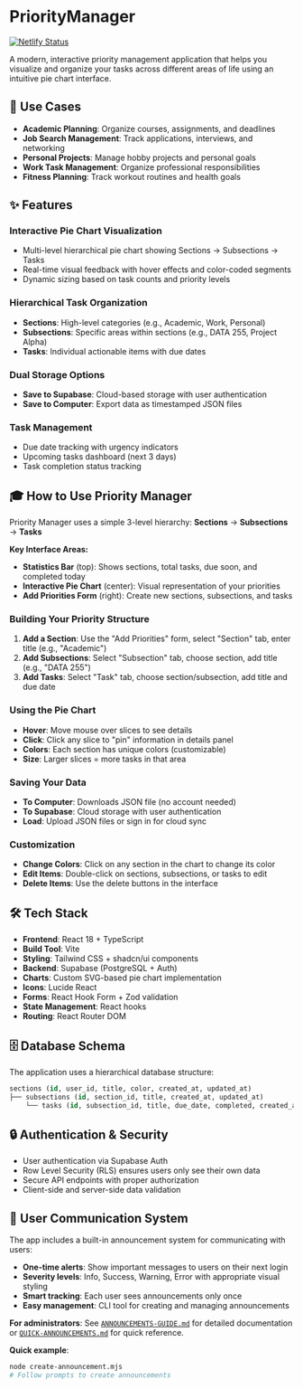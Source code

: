 # PriorityManager

<!-- Additions:

* The tasks completed today still don't show the actual tasks:
    - I tested this by completing a task from Job Apps > Aai > 1-5 and although the full total got incremented to show 1, the daily total remains 0 and clicking on that tab opens what I've shown in the image
* Subsection select (filling in the fields for Add Task) only works after multiple subsections are clicked
- For example, suppose I'm clicked on a slice in Section A. When I click to the Section B.2 subsection, that title is not filled in the "Add Priorities" component field. But if I click on Section B.3, then the subsection field in the Add Priorities component field _is_ filled, and same for if I go back to Section B.2. I need the clicked Subsection slice to fill its respective field in the Add Priorities component when it's clicked the first time. Otherwise, this will understandably cause frustration in the users' experience. 

* How should I add a tutorial? Ideally, I want it to be an interactive "follow-along" tutorial where differnt parts of the website are highlighted and explained, but I'm open to making a tutorial video as a backup.

* perform analytics on completed tasks from Supabase

* maybe add RLS back for Supabase tables (since all the content is shared in the section, subsection, tasks)

 -->

[![Netlify Status](https://api.netlify.com/api/v1/badges/f82ec177-3285-41d2-a908-16504cb41a30/deploy-status)](https://app.netlify.com/projects/priorityviz/deploys)

A modern, interactive priority management application that helps you visualize and organize your tasks across different areas of life using an intuitive pie chart interface.

## 🎯 Use Cases

- **Academic Planning**: Organize courses, assignments, and deadlines
- **Job Search Management**: Track applications, interviews, and networking
- **Personal Projects**: Manage hobby projects and personal goals
- **Work Task Management**: Organize professional responsibilities
- **Fitness Planning**: Track workout routines and health goals

## ✨ Features

### **Interactive Pie Chart Visualization**
- Multi-level hierarchical pie chart showing Sections → Subsections → Tasks
- Real-time visual feedback with hover effects and color-coded segments
- Dynamic sizing based on task counts and priority levels

### **Hierarchical Task Organization**
- **Sections**: High-level categories (e.g., Academic, Work, Personal)
- **Subsections**: Specific areas within sections (e.g., DATA 255, Project Alpha)
- **Tasks**: Individual actionable items with due dates

### **Dual Storage Options**
- **Save to Supabase**: Cloud-based storage with user authentication
- **Save to Computer**: Export data as timestamped JSON files

### **Task Management**
- Due date tracking with urgency indicators
- Upcoming tasks dashboard (next 3 days)
- Task completion status tracking

## 🎓 How to Use Priority Manager

Priority Manager uses a simple 3-level hierarchy: **Sections** → **Subsections** → **Tasks**

**Key Interface Areas:**
- **Statistics Bar** (top): Shows sections, total tasks, due soon, and completed today
- **Interactive Pie Chart** (center): Visual representation of your priorities
- **Add Priorities Form** (right): Create new sections, subsections, and tasks

### Building Your Priority Structure

1. **Add a Section**: Use the "Add Priorities" form, select "Section" tab, enter title (e.g., "Academic")
2. **Add Subsections**: Select "Subsection" tab, choose section, add title (e.g., "DATA 255")
3. **Add Tasks**: Select "Task" tab, choose section/subsection, add title and due date

### Using the Pie Chart

- **Hover**: Move mouse over slices to see details
- **Click**: Click any slice to "pin" information in details panel
- **Colors**: Each section has unique colors (customizable)
- **Size**: Larger slices = more tasks in that area

### Saving Your Data

- **To Computer**: Downloads JSON file (no account needed)
- **To Supabase**: Cloud storage with user authentication
- **Load**: Upload JSON files or sign in for cloud sync

### Customization
- **Change Colors**: Click on any section in the chart to change its color
- **Edit Items**: Double-click on sections, subsections, or tasks to edit
- **Delete Items**: Use the delete buttons in the interface

## 🛠️ Tech Stack

- **Frontend**: React 18 + TypeScript
- **Build Tool**: Vite
- **Styling**: Tailwind CSS + shadcn/ui components
- **Backend**: Supabase (PostgreSQL + Auth)
- **Charts**: Custom SVG-based pie chart implementation
- **Icons**: Lucide React
- **Forms**: React Hook Form + Zod validation
- **State Management**: React hooks
- **Routing**: React Router DOM

## 🗄️ Database Schema

The application uses a hierarchical database structure:

```sql
sections (id, user_id, title, color, created_at, updated_at)
├── subsections (id, section_id, title, created_at, updated_at)
    └── tasks (id, subsection_id, title, due_date, completed, created_at, updated_at)
```

## 🔒 Authentication & Security

- User authentication via Supabase Auth
- Row Level Security (RLS) ensures users only see their own data
- Secure API endpoints with proper authorization
- Client-side and server-side data validation

## 📢 User Communication System

The app includes a built-in announcement system for communicating with users:

- **One-time alerts**: Show important messages to users on their next login
- **Severity levels**: Info, Success, Warning, Error with appropriate visual styling
- **Smart tracking**: Each user sees announcements only once
- **Easy management**: CLI tool for creating and managing announcements

**For administrators**: See [`ANNOUNCEMENTS-GUIDE.md`](./ANNOUNCEMENTS-GUIDE.md) for detailed documentation or [`QUICK-ANNOUNCEMENTS.md`](./QUICK-ANNOUNCEMENTS.md) for quick reference.

**Quick example**:
```bash
node create-announcement.mjs
# Follow prompts to create announcements
```


